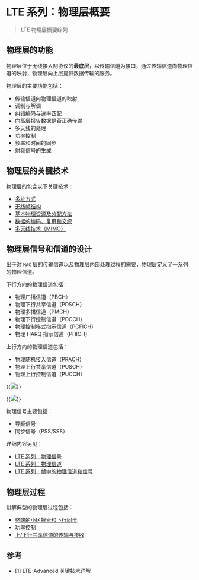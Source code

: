 # LTE 系列：物理层概要


> LTE 物理层概要综列

<!--more-->

## 物理层的功能

物理层位于无线接入网协议的**最底层**，以传输信道为接口，通过传输信道向物理信道的映射，物理层向上层提供数据传输的服务。

物理层的主要功能包括：

- 传输信道向物理信道的映射
- 调制与解调
- 纠错编码与速率匹配
- 向高层报告数据是否正确传输
- 多天线的处理
- 功率控制
- 频率和时间的同步
- 射频信号的生成

## 物理层的关键技术

物理层的包含以下关键技术：

- [多址方式](/lte_multiple_access/)
- [无线帧结构](/lte_frame_structure/)
- [基本物理资源及分配方法](/lte_basic_physical_resource/)
- [数据的编码、复用和交织](/lte_encoding_multiplexing_and_interleaving/)
- [多天线技术（MIMO）](/lte_mimo/)

## 物理层信号和信道的设计

出于对 `MAC` 层的传输信道以及物理层内部处理过程的需要，物理层定义了一系列的物理信道。

下行方向的物理信道包括：

- 物理广播信道（PBCH）
- 物理下行共享信道（PDSCH）
- 物理多播信道（PMCH）
- 物理下行控制信道（PDCCH）
- 物理控制格式指示信道（PCFICH）
- 物理 HARQ 指示信道（PHICH）

上行方向的物理信道包括：

- 物理随机接入信道（PRACH）
- 物理上行共享信道（PUSCH）
- 物理上行控制信道（PUCCH）

{{<image src="https://cdn.jsdelivr.net/gh/techkoala/techkoala.github.io@master/images/WirelessCommunication/LTE/LTE_Physical_Layer/LTE_physical_layer_12.webp" caption="下行信道映射">}}

{{<image src="https://cdn.jsdelivr.net/gh/techkoala/techkoala.github.io@master/images/WirelessCommunication/LTE/LTE_Physical_Layer/LTE_physical_layer_13.webp" caption="上行信道映射">}}

物理信号主要包括：

- 导频信号
- 同步信号（PSS/SSS）

详细内容另见：

- [LTE 系列：物理信号](/lte_physical_signals/)
- [LTE 系列：物理信道](/lte_physical_channels/)
- [LTE 系列：帧中的物理信道和信号](/lte_physical_channels_and_signals/)

## 物理层过程

讲解典型的物理层过程包括：

- [终端的小区搜索和下行同步](/lte_cell_synchronize/)
- [功率控制](/lte_power_control/)
- [上/下行共享信道的传输与接收](/lte_transmission_and_reception/)

## 参考

- [1] LTE-Advanced 关键技术详解


